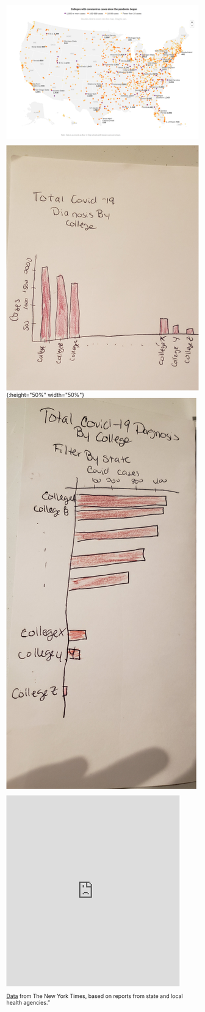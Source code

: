 
![Image New York Times Covid In Colleges](CovidColleges.PNG)

![wireframe1](Wireframe1.jpg){:height="50%" width="50%"} 
![Wireframe2](Wireframe2.jpg)

<iframe src=https://public.tableau.com/views/CollegeCampuseswith1000Covid-19CasesorMore/CollegeCampuseswith1000Covid-19CasesorMore?:showVizHome=no&:embed=true" width="90%" height="500" seamless frameborder="0" scrolling="no"></iframe>

[Data](https://www.nytimes.com/interactive/2020/us/coronavirus-us-cases.html) from The New York Times, based on reports from state and local health agencies.”

